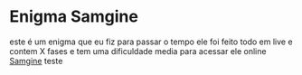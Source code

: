 # Enigma Samgine
 este é um enigma que eu fiz para passar o tempo ele foi feito todo em live e contem X fases e tem uma dificuldade media para acessar ele online [Samgine](https://000608223.codepen.website/)
teste

